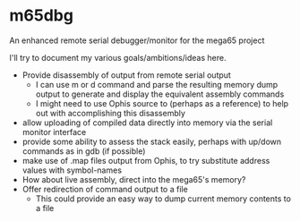 # m65dbg
An enhanced remote serial debugger/monitor for the mega65 project

I'll try to document my various goals/ambitions/ideas here.

* Provide disassembly of output from remote serial output
  * I can use m<addr> or d<addr> command and parse the resulting memory dump output to generate and display the equivalent assembly commands
  * I might need to use Ophis source to (perhaps as a reference) to help out with accomplishing this disassembly
* allow uploading of compiled data directly into memory via the serial monitor interface
* provide some ability to assess the stack easily, perhaps with up/down commands as in gdb (if possible)
* make use of .map files output from Ophis, to try substitute address values with symbol-names
* How about live assembly, direct into the mega65's memory?
* Offer redirection of command output to a file
  * This could provide an easy way to dump current memory contents to a file
